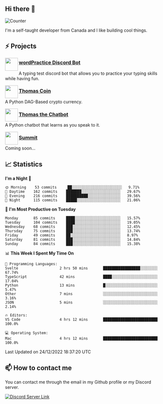 <h2>Hi there 👋</h2>

![Counter](https://komarev.com/ghpvc/?username=principle105)

<p>I'm a self-taught developer from Canada and I like building cool things.</p>

<h2>⚡ Projects</h2>

<img align="left" src="https://i.imgur.com/BIzs17V.png" width="42" height="42" />
<h3><a target="_blank" href="https://discord.com/application-directory/743183681182498906">wordPractice Discord Bot</a></h3>
<p>A typing test discord bot that allows you to practice your typing skills while having fun.</p>

<img align="left" src="https://i.imgur.com/4FdQpgN.png" width="42" height="42" />
<h3><a href="https://github.com/principle105/thomas-coin">Thomas Coin</a></h3>
<p>A Python DAG-Based crypto currency.</p>

<img align="left" src="https://i.imgur.com/hA9YF2s.png" width="42" height="42" />
<h3><a href="https://github.com/principle105/thomasthechatbot">Thomas the Chatbot</a></h3>
<p>A Python chatbot that learns as you speak to it.</p>

<img align="left" src="https://i.imgur.com/Ly8Atho.png" width="42" height="42" />
<h3><a href="http://summit.sh/">Summit</a></h3>
<p>Coming soon...</p>

<h2>📈 Statistics</h2>

<!--START_SECTION:waka-->
**I'm a Night 🦉** 

```text
🌞 Morning    53 commits     ██░░░░░░░░░░░░░░░░░░░░░░░   9.71% 
🌆 Daytime    162 commits    ███████░░░░░░░░░░░░░░░░░░   29.67% 
🌃 Evening    216 commits    ██████████░░░░░░░░░░░░░░░   39.56% 
🌙 Night      115 commits    █████░░░░░░░░░░░░░░░░░░░░   21.06%

```
📅 **I'm Most Productive on Tuesday** 

```text
Monday       85 commits     ████░░░░░░░░░░░░░░░░░░░░░   15.57% 
Tuesday      104 commits    ████░░░░░░░░░░░░░░░░░░░░░   19.05% 
Wednesday    68 commits     ███░░░░░░░░░░░░░░░░░░░░░░   12.45% 
Thursday     75 commits     ███░░░░░░░░░░░░░░░░░░░░░░   13.74% 
Friday       49 commits     ██░░░░░░░░░░░░░░░░░░░░░░░   8.97% 
Saturday     81 commits     ███░░░░░░░░░░░░░░░░░░░░░░   14.84% 
Sunday       84 commits     ███░░░░░░░░░░░░░░░░░░░░░░   15.38%

```


📊 **This Week I Spent My Time On** 

```text
💬 Programming Languages: 
Svelte                   2 hrs 50 mins       █████████████████░░░░░░░░   67.74% 
TypeScript               42 mins             ████░░░░░░░░░░░░░░░░░░░░░   17.04% 
Python                   13 mins             █░░░░░░░░░░░░░░░░░░░░░░░░   5.47% 
Other                    7 mins              ░░░░░░░░░░░░░░░░░░░░░░░░░   3.16% 
JSON                     5 mins              ░░░░░░░░░░░░░░░░░░░░░░░░░   2.14%

🔥 Editors: 
VS Code                  4 hrs 12 mins       █████████████████████████   100.0%

💻 Operating System: 
Mac                      4 hrs 12 mins       █████████████████████████   100.0%

```


 Last Updated on 24/12/2022 18:37:20 UTC
<!--END_SECTION:waka-->

<h2>📫 How to contact me</h2>

You can contact me through the email in my Github profile or my Discord server.

[![Discord Server Link](https://dcbadge.vercel.app/api/server/DHnk46C)](https://discord.gg/DHnk46C)

